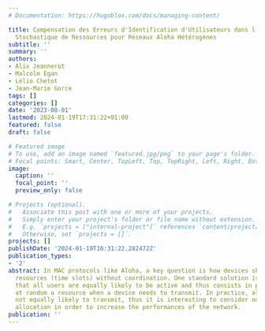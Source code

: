 ```yaml
---
# Documentation: https://hugoblox.com/docs/managing-content/

title: Compensation des Erreurs d'Identification d'Utilisateurs dans l'Allocation
  Stochastique de Ressources pour Réseaux Aloha Hétérogènes
subtitle: ''
summary: ''
authors:
- Alix Jeannerot
- Malcolm Egan
- Lélio Chetot
- Jean-Marie Gorce
tags: []
categories: []
date: '2023-08-01'
lastmod: 2024-01-19T17:31:22+01:00
featured: false
draft: false

# Featured image
# To use, add an image named `featured.jpg/png` to your page's folder.
# Focal points: Smart, Center, TopLeft, Top, TopRight, Left, Right, BottomLeft, Bottom, BottomRight.
image:
  caption: ''
  focal_point: ''
  preview_only: false

# Projects (optional).
#   Associate this post with one or more of your projects.
#   Simply enter your project's folder or file name without extension.
#   E.g. `projects = ["internal-project"]` references `content/project/deep-learning/index.md`.
#   Otherwise, set `projects = []`.
projects: []
publishDate: '2024-01-19T16:31:22.282472Z'
publication_types:
- '2'
abstract: In MAC protocols like Aloha, a key question is how devices should utilize
  resources (time slots) without coordination. One standard solution is to assume
  that all users are equally likely to be active and thus consists in picking uniformly
  at random a resource when a device needs to transmit. In practice, all devices are
  not equally likely to transmit, thus it is interesting to consider non-uniform resource
  allocation in order to increase the performances of the network.
publication: ''
---
```

